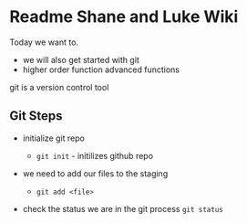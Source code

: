 # Readme Shane and Luke Wiki

Today we want to.
- we will also get started with git
- higher order function advanced functions

git is a version control tool

## Git Steps
- initialize git repo
  - `git init` - initilizes github repo

- we need to add our files to the staging
  - `git add <file>`

- check the status we are in the git process
  `git status`

